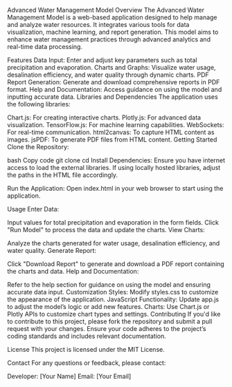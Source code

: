 Advanced Water Management Model
Overview
The Advanced Water Management Model is a web-based application designed to help manage and analyze water resources. It integrates various tools for data visualization, machine learning, and report generation. This model aims to enhance water management practices through advanced analytics and real-time data processing.

Features
Data Input: Enter and adjust key parameters such as total precipitation and evaporation.
Charts and Graphs: Visualize water usage, desalination efficiency, and water quality through dynamic charts.
PDF Report Generation: Generate and download comprehensive reports in PDF format.
Help and Documentation: Access guidance on using the model and inputting accurate data.
Libraries and Dependencies
The application uses the following libraries:

Chart.js: For creating interactive charts.
Plotly.js: For advanced data visualization.
TensorFlow.js: For machine learning capabilities.
WebSockets: For real-time communication.
html2canvas: To capture HTML content as images.
jsPDF: To generate PDF files from HTML content.
Getting Started
Clone the Repository:

bash
Copy code
git clone <repository-url>
cd <repository-directory>
Install Dependencies:
Ensure you have internet access to load the external libraries. If using locally hosted libraries, adjust the paths in the HTML file accordingly.

Run the Application:
Open index.html in your web browser to start using the application.

Usage
Enter Data:

Input values for total precipitation and evaporation in the form fields.
Click "Run Model" to process the data and update the charts.
View Charts:

Analyze the charts generated for water usage, desalination efficiency, and water quality.
Generate Report:

Click "Download Report" to generate and download a PDF report containing the charts and data.
Help and Documentation:

Refer to the help section for guidance on using the model and ensuring accurate data input.
Customization
Styles: Modify styles.css to customize the appearance of the application.
JavaScript Functionality: Update app.js to adjust the model’s logic or add new features.
Charts: Use Chart.js or Plotly APIs to customize chart types and settings.
Contributing
If you'd like to contribute to this project, please fork the repository and submit a pull request with your changes. Ensure your code adheres to the project’s coding standards and includes relevant documentation.

License
This project is licensed under the MIT License.

Contact
For any questions or feedback, please contact:

Developer: [Your Name]
Email: [Your Email]
